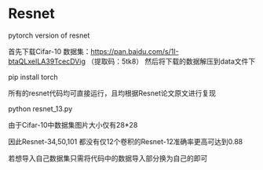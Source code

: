 # Resnet
pytorch version of resnet

首先下载Cifar-10 数据集：https://pan.baidu.com/s/1I-btaQLxeILA39TcecDVig （提取码：5tk8）
然后将下载的数据解压到data文件下

pip install torch

所有的resnet代码均可直接运行，且均根据Resnet论文原文进行复现

python resnet_13.py

由于Cifar-10中数据集图片大小仅有28*28

因此Resnet-34,50,101 都没有仅12个卷积的Resnet-12准确率更高可达到0.88

若想导入自己数据集只需将代码中的数据导入部分换为自己的即可
